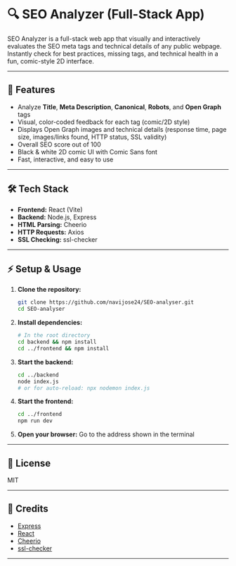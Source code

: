 # 🔍 SEO Analyzer (Full-Stack App)

SEO Analyzer is a full-stack web app that visually and interactively evaluates the SEO meta tags and technical details of any public webpage. Instantly check for best practices, missing tags, and technical health in a fun, comic-style 2D interface.

---

## 🚀 Features

- Analyze **Title**, **Meta Description**, **Canonical**, **Robots**, and **Open Graph** tags
- Visual, color-coded feedback for each tag (comic/2D style)
- Displays Open Graph images and technical details (response time, page size, images/links found, HTTP status, SSL validity)
- Overall SEO score out of 100
- Black & white 2D comic UI with Comic Sans font
- Fast, interactive, and easy to use

---

## 🛠️ Tech Stack

- **Frontend:** React (Vite)
- **Backend:** Node.js, Express
- **HTML Parsing:** Cheerio
- **HTTP Requests:** Axios
- **SSL Checking:** ssl-checker

---

## ⚡ Setup & Usage

1. **Clone the repository:**
   ```bash
   git clone https://github.com/navijose24/SEO-analyser.git
   cd SEO-analyser
   ```
2. **Install dependencies:**
   ```bash
   # In the root directory
   cd backend && npm install
   cd ../frontend && npm install
   ```
3. **Start the backend:**
   ```bash
   cd ../backend
   node index.js
   # or for auto-reload: npx nodemon index.js
   ```
4. **Start the frontend:**
   ```bash
   cd ../frontend
   npm run dev
   ```
5. **Open your browser:**
   Go to the address shown in the terminal 

---


## 📄 License
MIT

---

## 🙏 Credits
- [Express](https://expressjs.com/)
- [React](https://react.dev/)
- [Cheerio](https://cheerio.js.org/)
- [ssl-checker](https://www.npmjs.com/package/ssl-checker)

---


